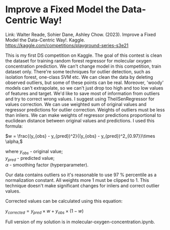 # Improve a Fixed Model the Data-Centric Way!

Link: Walter Reade, Sohier Dane, Ashley Chow. (2023). Improve a Fixed Model the Data-Centric Way!. Kaggle. https://kaggle.com/competitions/playground-series-s3e21

This is my first DS competition on Kaggle. The goal of this contest is clean the dataset for training random forest regressor for molecular oxygen concentration prediction.
We can't change model in this competition, train dataset only. There're some techniques for outlier detection, such as isolation forest, one-class SVM etc. We can clean the data by deleting observed outliers, but some of these points can be real. Moreover, 'woody' models can't extrapolate, so we can't just drop too high and too low values of features and target. We'd like to save most of information from outliers and try to correct wrong values. I suggest using TheilSenRegressor for values correction. We can use weighted sum of original values and regressor predictions for outlier correction. Weights of outliers must be less than inliers. We can make weights of regressor predictions proportional to euclidean distance between original values and predictions. I used this formula:

$w = \frac{(y_{obs} - y_{pred})^2}{(y_{obs} - y_{pred})^2_{0.97}}\times \alpha,$

where $y_{obs}$ - original value; <br>
      $y_{pred}$ - predicted value; <br>
      $\alpha$ - smoothing factor (hyperparameter).
      
Our data contains outliers so it's reasonable to use 97 % percentile as a normalization constant. All weights more 1 must be clipped to 1.
This technique doesn't make significant changes for inliers and correct outlier values.

Corrected values can be calculated using this equation:

$y_{corrected}=y_{pred} \times w + y_{obs} \times (1 - w)$

Full version of my solution is in molecular-oxygen-concentration.ipynb.
